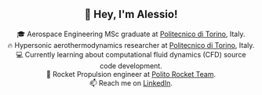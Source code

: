 <h2 align="center">👋 Hey, I'm Alessio!</h1>
<p align="center">
  🎓 Aerospace Engineering MSc graduate at <a href="https://www.polito.it/" target="_blank">Politecnico di Torino</a>, Italy.<br/>
  🔥 Hypersonic aerothermodynamics researcher at <a href="https://www.polito.it/" target="_blank">Politecnico di Torino</a>, Italy.<br/>
  💻 Currently learning about computational fluid dynamics (CFD) source code development.<br/>
  🚀 Rocket Propulsion engineer at <a href="https://www.politorocketteam.it/" target="_blank">Polito Rocket Team</a>.<br/>
  📫 Reach me on <a href="https://www.linkedin.com/in/alessioimprota/" target="_blank">LinkedIn</a>.
<p/>
